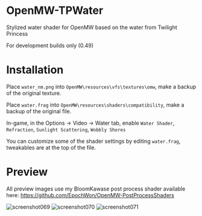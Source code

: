 # OpenMW-TPWater
Stylized water shader for OpenMW based on the water from Twilight Princess

For development builds only (0.49)

# Installation
Place ``water_nm.png`` into ``OpenMW\resources\vfs\textures\omw``, make a backup of the original texture.

Place ``water.frag`` into ``OpenMW\resources\shaders\compatibility``, make a backup of the original file.

In-game, in the Options -> Video -> Water tab, enable ``Water Shader``, ``Refraction``, ``Sunlight Scattering``, ``Wobbly Shores``

You can customize some of the shader settings by editing ``water.frag``, tweakables are at the top of the file.

# Preview
All preview images use my BloomKawase post process shader available here: https://github.com/EpochWon/OpenMW-PostProcessShaders

![screenshot069](https://github.com/EpochWon/OpenMW-TPWater/assets/10932207/1a528e6c-6a7f-47d9-96ee-2abb63fb9b7d)
![screenshot070](https://github.com/EpochWon/OpenMW-TPWater/assets/10932207/a487c851-9ff2-4503-8dca-7f07bb3b13a9)
![screenshot071](https://github.com/EpochWon/OpenMW-TPWater/assets/10932207/951c9995-1aa2-453c-a949-0400ad8125dc)
